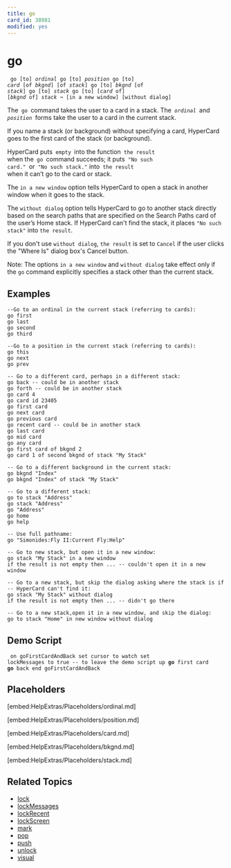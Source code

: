 ```yaml
---
title: go
card_id: 38981
modified: yes
---
```


# go

<code><pre>
go [to] <i>ordinal</i>
go [to] <i>position</i>
go [to] <i>card</i> [of <i>bkgnd</i>] [of <i>stack</i>]
go [to] <i>bkgnd</i> [of <i>stack</i>]
go [to] <i>stack</i>
go [to] [<i>card</i> of] [<i>bkgnd</i> of] <i>stack</i> ¬
   [in a new window] [without dialog]
</pre></code>


The<code> go </code>command takes the user to a card in a stack. The<code> <i>ordinal</i> </code>and<code> <i>position</i> </code>forms take the user to a card in the current stack.

If you name a stack (or background) without specifying a card, HyperCard goes to the first card of the stack (or background).

HyperCard puts<code> empty </code>into the function<code> the result </code>when the<code> go </code>command succeeds; it puts<code> "No such card." </code>or<code> "No such stack."</code> into<code> the result </code>when it can’t go to the card or stack.

The `in a new window` option tells HyperCard to open a stack in another window when it goes to the stack.

The `without dialog` option tells HyperCard to go to another stack directly based on the search paths that are specified on the Search Paths card of the user’s Home stack. If HyperCard can't find the stack, it places `"No such stack"` into `the result`.

If you don't use `without dialog`, `the result` is set to `Cancel` if the user clicks the "Where Is" dialog box's Cancel button.

Note: The options `in a new window` and `without dialog` take effect only if the `go` command explicitly specifies a stack other than the current stack.

## Examples

```
--Go to an ordinal in the current stack (referring to cards):
go first
go last
go second
go third

--Go to a position in the current stack (referring to cards):
go this
go next
go prev

-- Go to a different card, perhaps in a different stack:
go back -- could be in another stack
go forth -- could be in another stack
go card 4
go card id 23405
go first card
go next card
go previous card
go recent card -- could be in another stack
go last card
go mid card
go any card
go first card of bkgnd 2
go card 1 of second bkgnd of stack "My Stack"

-- Go to a different background in the current stack:
go bkgnd "Index"
go bkgnd "Index" of stack "My Stack"

-- Go to a different stack:
go to stack "Address"
go stack "Address"
go "Address"
go home  
go help

-- Use full pathname:
go "Simonides:Fly II:Current Fly:Help" 

-- Go to new stack, but open it in a new window:
go stack "My Stack" in a new window
if the result is not empty then ... -- couldn't open it in a new window

-- Go to a new stack, but skip the dialog asking where the stack is if -- HyperCard can't find it:
go stack "My Stack" without dialog
if the result is not empty then ... -- didn't go there

-- Go to a new stack,open it in a new window, and skip the dialog:
go to stack "Home" in new window without dialog
```

## Demo Script

<code><pre>
on goFirstCardAndBack
  set cursor to watch
  set lockMessages to true -- to leave the demo script up
  <b>go</b> first card
  <b>go</b> back
end goFirstCardAndBack
</pre></code>

## Placeholders

[embed:HelpExtras/Placeholders/ordinal.md]

[embed:HelpExtras/Placeholders/position.md]

[embed:HelpExtras/Placeholders/card.md]

[embed:HelpExtras/Placeholders/bkgnd.md]

[embed:HelpExtras/Placeholders/stack.md]

## Related Topics

* [lock](/HyperTalkReference/commands/lock)
* [lockMessages](/HyperTalkReference/properties/lockMessages)
* [lockRecent](/HyperTalkReference/properties/lockRecent)
* [lockScreen](/HyperTalkReference/properties/lockScreen)
* [mark](/HyperTalkReference/commands/mark)
* [pop](/HyperTalkReference/commands/pop)
* [push](/HyperTalkReference/commands/push)
* [unlock](/HyperTalkReference/commands/unlock)
* [visual](/HyperTalkReference/commands/visual)

